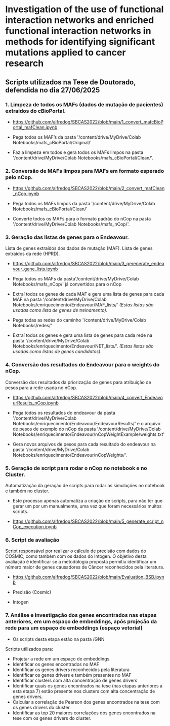 # Investigation of the use of functional interaction networks and enriched functional interaction networks in methods for identifying significant mutations applied to cancer research

## Scripts utilizados na Tese de Doutorado, defendida no dia 27/06/2025

### 1. Limpeza de todos os MAFs (dados de mutação de pacientes) extraídos do cBioPortal.

- https://github.com/alfredog/SBCAS2022/blob/main/1_convert_mafcBioPortal_mafClean.ipynb

- Pega todos os MAF’s da pasta '/content/drive/MyDrive/Colab Notebooks/mafs_cBioPortal/Original/'
- Faz a limpeza em todos e gera todos os MAFs limpos na pasta '/content/drive/MyDrive/Colab Notebooks/mafs_cBioPortal/Clean/'.


### 2. Conversão de MAFs limpos para MAFs em formato esperado pelo nCop.

- https://github.com/alfredog/SBCAS2022/blob/main/2_convert_mafClean_nCop.ipynb

- Pega todos os MAFs limpos da pasta '/content/drive/MyDrive/Colab Notebooks/mafs_cBioPortal/Clean/'
- Converte todos os MAFs para o formato padrão do nCop na pasta '/content/drive/MyDrive/Colab Notebooks/mafs_nCop/'.


### 3. Geração das listas de genes para o Endeavour.

Lista de genes extraídos dos dados de mutação (MAF).
Lista de genes extraídos da rede (HPRD). 

- https://github.com/alfredog/SBCAS2022/blob/main/3_gerenerate_endeavour_gene_lists.ipynb

- Pega todos os MAFs da pasta'/content/drive/MyDrive/Colab Notebooks/mafs_nCop/' já convertidos para o nCop
- Extraí todos os genes de cada MAF e gera uma lista de genes para cada MAF na pasta '/content/drive/MyDrive/Colab Notebooks/enriquecimento/Endeavour/MAF_lists/' *(Estas listas são usadas como lista de genes de treinamento).*
- Pega todas as redes do caminho '/content/drive/MyDrive/Colab Notebooks/redes/' 
- Extraí todos os genes e gera uma lista de genes para cada rede na pasta '/content/drive/MyDrive/Colab Notebooks/enriquecimento/Endeavour/NET_lists/'. *(Estas listas são usadas como listas de genes candidatos)*.


### 4. Conversão dos resultados do Endeavour para o weights do nCop.

Conversão dos resultados da priorização de genes para atribuição de pesos para a rede usada no nCop.

- https://github.com/alfredog/SBCAS2022/blob/main/4_convert_EndeavourResults_nCop.ipynb

- Pega todos os resultados do endeavour da pasta '/content/drive/MyDrive/Colab Notebooks/enriquecimento/Endeavour/EndeavourResults/'  e o arquivo de pesos de exemplo do nCop da pasta '/content/drive/MyDrive/Colab Notebooks/enriquecimento/Endeavour/nCopWeightExample/weights.txt'
- Gera novos arquivos de pesos para cada resultado do endeavour na pasta '/content/drive/MyDrive/Colab Notebooks/enriquecimento/Endeavour/nCopWeights/'.

### 5. Geração de script para rodar o nCop no notebook e no Cluster.

Automatização da geração de scripts para rodar as simulações no notebook e também no cluster.
- Este processo apenas automatiza a criação de scripts, para não ter que gerar um por um manualmente, uma vez que foram necessários muitos scripts.

- https://github.com/alfredog/SBCAS2022/blob/main/5_generate_script_nCop_execution.ipynb

### 6. Script de avaliação 

Script responsável por realizar o cálculo de precisão com dados do COSMIC, como também com os dados do Intogen.
O objetivo desta avaliação é identificar se a metodologia proposta permitiu identificar um número maior de genes causadores de Câncer reconhecidos pela literatura.

- https://github.com/alfredog/SBCAS2022/blob/main/Evaluation_BSB.ipynb

- Precisão (Cosmic)
- Intogen

### 7. Análise e investigação dos genes encontrados nas etapas anteriores, em um espaço de embeddings, após projeção da rede para um espaço de embeddings (espaço vetorial)

- Os scripts desta etapa estão na pasta /GNN

Scripts utilizados para:
- Projetar a rede em um espaço de embeddings.
- Identificar os genes encontrados no MAF
- Identificar os genes drivers reconhecidos pela literatura
- Identificar os genes drivers e também presentes no MAF
- Identificar clusters com alta concentração de genes drivers
- Identificar quais os genes encontrados na tese (nas etapas anteriores a esta etapa 7) estão presente nos clusters com alta concentração de genes drivers.
- Calcular a correlação de Pearson dos genes encontrados na tese com os genes drivers do cluster.
- Identificar as top 20 maiores correlações dos genes encontrados na tese com os genes drivers do cluster.





